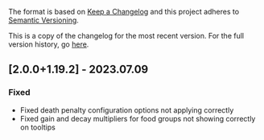 The format is based on [Keep a Changelog](http://keepachangelog.com/en/1.0.0/) and this project adheres to [Semantic Versioning](http://semver.org/spec/v2.0.0.html).

This is a copy of the changelog for the most recent version. For the full version history, go [here](https://github.com/illusivesoulworks/diet/blob/1.19.2/CHANGELOG.md).

## [2.0.0+1.19.2] - 2023.07.09
### Fixed
- Fixed death penalty configuration options not applying correctly
- Fixed gain and decay multipliers for food groups not showing correctly on tooltips
